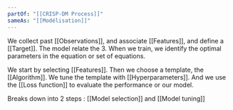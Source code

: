 ```yaml
---
partOf: "[[CRISP-DM Process]]"
sameAs: "[[Modélisation]]"
---
```

We collect past [[Observations]], and associate [[Features]], and define a [[Target]]. The model relate the 3. When we train, we identify the optimal parameters in the equation or set of equations. 

We start by selecting [[Features]]. Then we choose a template, the [[Algorithm]]. We tune the template with [[Hyperparameters]]. And we use the [[Loss function]] to evaluate the performance or our model. 

Breaks down into 2 steps : [[Model selection]] and [[Model tuning]]
